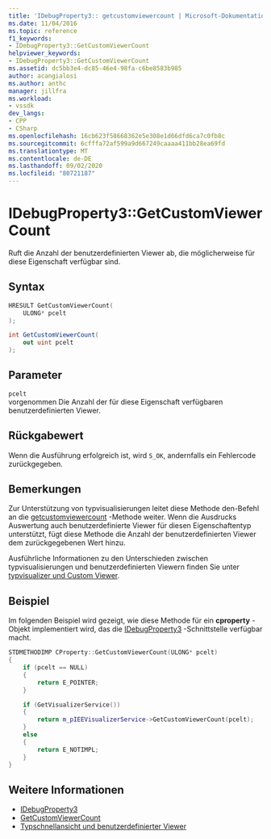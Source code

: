 ```yaml
---
title: 'IDebugProperty3:: getcustomviewercount | Microsoft-Dokumentation'
ms.date: 11/04/2016
ms.topic: reference
f1_keywords:
- IDebugProperty3::GetCustomViewerCount
helpviewer_keywords:
- IDebugProperty3::GetCustomViewerCount
ms.assetid: dc5bb3e4-dc85-46e4-98fa-c6be8583b985
author: acangialosi
ms.author: anthc
manager: jillfra
ms.workload:
- vssdk
dev_langs:
- CPP
- CSharp
ms.openlocfilehash: 16cb623f58668362e5e308e1d66dfd6ca7c0fb8c
ms.sourcegitcommit: 6cfffa72af599a9d667249caaaa411bb28ea69fd
ms.translationtype: MT
ms.contentlocale: de-DE
ms.lasthandoff: 09/02/2020
ms.locfileid: "80721187"
---
```

# <a name="idebugproperty3getcustomviewercount"></a>IDebugProperty3::GetCustomViewerCount
Ruft die Anzahl der benutzerdefinierten Viewer ab, die möglicherweise für diese Eigenschaft verfügbar sind.

## <a name="syntax"></a>Syntax

```cpp
HRESULT GetCustomViewerCount(
    ULONG* pcelt
);
```

```csharp
int GetCustomViewerCount(
    out uint pcelt
);
```

## <a name="parameters"></a>Parameter
`pcelt`\
vorgenommen Die Anzahl der für diese Eigenschaft verfügbaren benutzerdefinierten Viewer.

## <a name="return-value"></a>Rückgabewert
Wenn die Ausführung erfolgreich ist, wird `S_OK`, andernfalls ein Fehlercode zurückgegeben.

## <a name="remarks"></a>Bemerkungen
Zur Unterstützung von typvisualisierungen leitet diese Methode den-Befehl an die [getcustomviewercount](../../../extensibility/debugger/reference/ieevisualizerservice-getcustomviewercount.md) -Methode weiter. Wenn die Ausdrucks Auswertung auch benutzerdefinierte Viewer für diesen Eigenschaftentyp unterstützt, fügt diese Methode die Anzahl der benutzerdefinierten Viewer dem zurückgegebenen Wert hinzu.

Ausführliche Informationen zu den Unterschieden zwischen typvisualisierungen und benutzerdefinierten Viewern finden Sie unter [typvisualizer und Custom Viewer](../../../extensibility/debugger/type-visualizer-and-custom-viewer.md).

## <a name="example"></a>Beispiel
Im folgenden Beispiel wird gezeigt, wie diese Methode für ein **cproperty** -Objekt implementiert wird, das die [IDebugProperty3](../../../extensibility/debugger/reference/idebugproperty3.md) -Schnittstelle verfügbar macht.

```cpp
STDMETHODIMP CProperty::GetCustomViewerCount(ULONG* pcelt)
{
    if (pcelt == NULL)
    {
        return E_POINTER;
    }

    if (GetVisualizerService())
    {
        return m_pIEEVisualizerService->GetCustomViewerCount(pcelt);
    }
    else
    {
        return E_NOTIMPL;
    }
}
```

## <a name="see-also"></a>Weitere Informationen
- [IDebugProperty3](../../../extensibility/debugger/reference/idebugproperty3.md)
- [GetCustomViewerCount](../../../extensibility/debugger/reference/ieevisualizerservice-getcustomviewercount.md)
- [Typschnellansicht und benutzerdefinierter Viewer](../../../extensibility/debugger/type-visualizer-and-custom-viewer.md)
